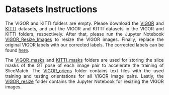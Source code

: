 # Datasets Instructions



<p align="justify">
The VIGOR and KITTI folders are empty. Please download the <a href="https://github.com/Jeff-Zilence/VIGOR">VIGOR</a> and <a href="https://github.com/shiyujiao/HighlyAccurate">KITTI</a> datasets, and put the VIGOR and KITTI datasets in the VIGOR and KITTI folders, respectively. After that, please run the Jupyter Notebook <a href="./VIGOR_resize/VIGOR_Resize_Images.ipynb">VIGOR_Resize_Images</a> to resize the VIGOR images. Finally, replace the original VIGOR labels with our corrected labels. The corrected labels can be found <a href="../VIGOR_corrected_labels">here</a>.
</p>



<p align="justify">
The <a href="./VIGOR_masks">VIGOR_masks</a> and <a href="./KITTI_masks">KITTI_masks</a> folders are used for storing the slice masks of the GT pose of each image pair to accelerate the training of SliceMatch. The <a href="./VIGOR_oriens">VIGOR_oriens</a> folder contains text files with the used training and testing orientations for all VIGOR image pairs. Lastly, the <a href="./VIGOR_resize">VIGOR_resize</a> folder contains the Jupyter Notebook for resizing the VIGOR images.
</p>
